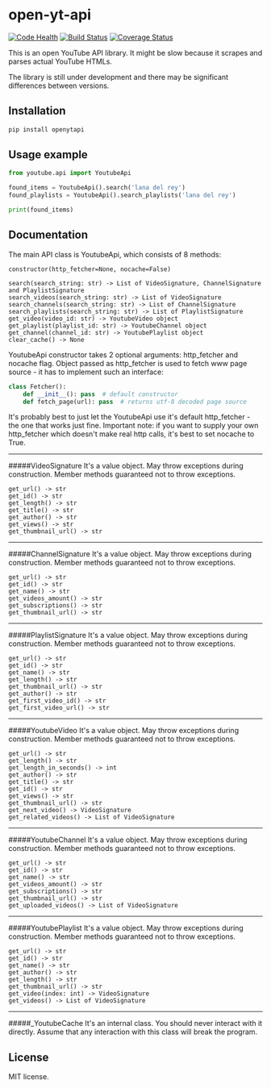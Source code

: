 # open-yt-api
[![Code Health](https://landscape.io/github/Glenpl/open-yt-api/master/landscape.svg?style=flat)](https://landscape.io/github/Glenpl/open-yt-api/master)
[![Build Status](https://travis-ci.org/Glenpl/open-yt-api.svg?branch=master)](https://travis-ci.org/Glenpl/open-yt-api)
[![Coverage Status](https://coveralls.io/repos/github/Glenpl/open-yt-api/badge.svg?branch=master)](https://coveralls.io/github/Glenpl/open-yt-api?branch=master)

This is an open YouTube API library.
It might be slow because it scrapes and parses actual YouTube HTMLs.

The library is still under development and there may be significant differences between versions.

Installation
--------------------
```bash
pip install openytapi
```

Usage example
--------------------
```python
from youtube.api import YoutubeApi

found_items = YoutubeApi().search('lana del rey')
found_playlists = YoutubeApi().search_playlists('lana del rey')

print(found_items)
```

Documentation
--------------------
The main API class is YoutubeApi, which consists of 8 methods:
```
constructor(http_fetcher=None, nocache=False)

search(search_string: str) -> List of VideoSignature, ChannelSignature and PlaylistSignature
search_videos(search_string: str) -> List of VideoSignature
search_channels(search_string: str) -> List of ChannelSignature
search_playlists(search_string: str) -> List of PlaylistSignature
get_video(video_id: str) -> YoutubeVideo object
get_playlist(playlist_id: str) -> YoutubeChannel object
get_channel(channel_id: str) -> YoutubePlaylist object
clear_cache() -> None
```
YoutubeApi constructor takes 2 optional arguments: http_fetcher and nocache flag.
Object passed as http_fetcher is used to fetch www page source - it has to implement such an interface:
```python
class Fetcher():
    def __init__(): pass  # default constructor
    def fetch_page(url): pass  # returns utf-8 decoded page source
```
It's probably best to just let the YoutubeApi use it's default http_fetcher - the one that works just fine.
Important note: if you want to supply your own http_fetcher which doesn't make real http calls, it's best to set nocache to True.

---

#####VideoSignature
It's a value object.
May throw exceptions during construction.
Member methods guaranteed not to throw exceptions.
```
get_url() -> str
get_id() -> str
get_length() -> str
get_title() -> str
get_author() -> str
get_views() -> str
get_thumbnail_url() -> str
```

---

#####ChannelSignature
It's a value object.
May throw exceptions during construction.
Member methods guaranteed not to throw exceptions.
```
get_url() -> str
get_id() -> str
get_name() -> str
get_videos_amount() -> str
get_subscriptions() -> str
get_thumbnail_url() -> str
```

---

#####PlaylistSignature
It's a value object.
May throw exceptions during construction.
Member methods guaranteed not to throw exceptions.
```
get_url() -> str
get_id() -> str
get_name() -> str
get_length() -> str
get_thumbnail_url() -> str
get_author() -> str
get_first_video_id() -> str
get_first_video_url() -> str
```

---

#####YoutubeVideo
It's a value object.
May throw exceptions during construction.
Member methods guaranteed not to throw exceptions.
```
get_url() -> str
get_length() -> str
get_length_in_seconds() -> int
get_author() -> str
get_title() -> str
get_id() -> str
get_views() -> str
get_thumbnail_url() -> str
get_next_video() -> VideoSignature
get_related_videos() -> List of VideoSignature
```

---

#####YoutubeChannel
It's a value object.
May throw exceptions during construction.
Member methods guaranteed not to throw exceptions.
```
get_url() -> str
get_id() -> str
get_name() -> str
get_videos_amount() -> str
get_subscriptions() -> str
get_thumbnail_url() -> str
get_uploaded_videos() -> List of VideoSignature
```

---

#####YoutubePlaylist
It's a value object.
May throw exceptions during construction.
Member methods guaranteed not to throw exceptions.
```
get_url() -> str
get_id() -> str
get_name() -> str
get_author() -> str
get_length() -> str
get_thumbnail_url() -> str
get_video(index: int) -> VideoSignature
get_videos() -> List of VideoSignature
```

---

#####_YoutubeCache
It's an internal class.
You should never interact with it directly.
Assume that any interaction with this class will break the program.

License
--------------------
MIT license.
